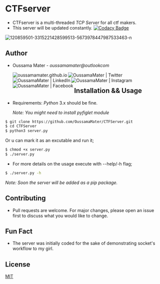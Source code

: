 # CTFserver

- CTFserver is a multi-threaded _TCP Server_ for all ctf makers.
- This server will be updated constantly.
  [![Codacy Badge](https://app.codacy.com/project/badge/Grade/9f1b0d2bdc0b43a78ddfacd0e7d7d079)](https://www.codacy.com/gh/OussamaMater/CTFServer/dashboard?utm_source=github.com&utm_medium=referral&utm_content=OussamaMater/CTFServer&utm_campaign=Badge_Grade)

<img src="https://i.ibb.co/VBCQNwT/120859501-3315221428599513-5673978447987533463-n.png" alt="120859501-3315221428599513-5673978447987533463-n" border="0">

## Author

- Oussama Mater - _oussamamater@outlookcom_

  [<img align="left" alt="oussamamater.github.io" src="https://img.icons8.com/color/48/000000/geography.png" />][website]
  [<img align="left" alt="OussamaMater | Twitter" src="https://img.icons8.com/color/48/000000/twitter.png" />][twitter]
  [<img align="left" alt="OussamaMater | LinkedIn" src="https://img.icons8.com/color/48/000000/linkedin.png" />][linkedin]
  [<img align="left" alt="OussamaMater | Instagram" src="https://img.icons8.com/color/48/000000/instagram-new.png" />][instagram]
  [<img align="left" alt="OussamaMater | Facebook" src="https://img.icons8.com/color/48/000000/facebook-new.png" />][facebook]

<br />

## Installation && Usage

- Requirements: _Python_ 3.x should be fine.

  _Note: You might need to install pyfiglet module_

```bash
$ git clone https://github.com/OussamaMater/CTFServer.git
$ cd CTFServer
$ python3 server.py
```

Or u can mark it as an excutable and run it;

```bash
$ chmod +x server.py
$ ./server.py
```

- For more details on the usage execute with --help/-h flag;

```bash
$ ./server.py -h
```

_Note: Soon the server will be added as a pip package._

## Contributing

- Pull requests are welcome. For major changes, please open an issue first to discuss what you would like to change.

## Fun Fact

- The server was initially coded for the sake of demonstrating socket's workflow to my girl.

## License

[MIT](https://choosealicense.com/licenses/mit/)

<br />

[website]: https://oussamamater.github.io
[twitter]: https://twitter.com/OussamaMater
[instagram]: https://www.instagram.com/oussama_ma09/
[linkedin]: https://www.linkedin.com/in/oussama-mater-154465198/
[facebook]: https://www.facebook.com/oussama.mater.3/
